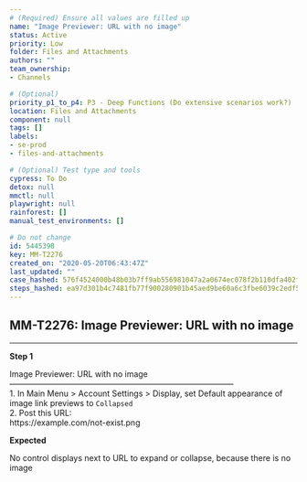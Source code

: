 ```yaml
---
# (Required) Ensure all values are filled up
name: "Image Previewer: URL with no image"
status: Active
priority: Low
folder: Files and Attachments
authors: ""
team_ownership: 
- Channels

# (Optional)
priority_p1_to_p4: P3 - Deep Functions (Do extensive scenarios work?)
location: Files and Attachments
component: null
tags: []
labels: 
- se-prod
- files-and-attachments

# (Optional) Test type and tools
cypress: To Do
detox: null
mmctl: null
playwright: null
rainforest: []
manual_test_environments: []

# Do not change
id: 5445398
key: MM-T2276
created_on: "2020-05-20T06:43:47Z"
last_updated: ""
case_hashed: 576f4524000b48b03b7ff9ab556981047a2a0674ec078f2b110dfa402f64cce4b04366d53ba0b50ef3879669df75745a
steps_hashed: ea97d301b4c7481fb77f900280901b45aed9be60a6c3fbe6039c2edf5a737b1f4a0051a5d7a2518c250ba85de286e172
---
```


<!-- (Auto-generated) Based on frontmatter's "key" and "name" -->

## MM-T2276: Image Previewer: URL with no image

---

**Step 1**

Image Previewer: URL with no image\
————————————————————————————\
1\. In Main Menu > Account Settings > Display, set Default appearance of image link previews to `Collapsed`\
2\. Post this URL:\
https\://example.com/not-exist.png

**Expected**

No control displays next to URL to expand or collapse, because there is no image

